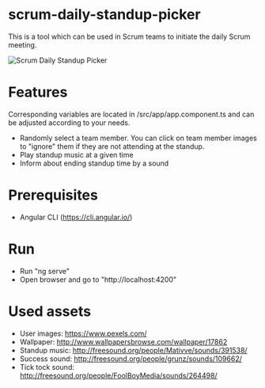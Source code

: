 # scrum-daily-standup-picker
This is a tool which can be used in Scrum teams to initiate the daily Scrum meeting.

![Scrum Daily Standup Picker](http://mokkapps.de/wp-content/uploads/2017/07/2017-07-27-1918-04.gif)

# Features
Corresponding variables are located in /src/app/app.component.ts and can be adjusted according to your needs.

* Randomly select a team member. You can click on team member images to "ignore" them if they are not attending at the standup.
* Play standup music at a given time
* Inform about ending standup time by a sound

# Prerequisites
* Angular CLI (https://cli.angular.io/)

# Run
* Run "ng serve"
* Open browser and go to "http://localhost:4200"

# Used assets
* User images: https://www.pexels.com/
* Wallpaper: http://www.wallpapersbrowse.com/wallpaper/17862
* Standup music: http://freesound.org/people/Mativve/sounds/391538/
* Success sound: http://freesound.org/people/grunz/sounds/109662/
* Tick tock sound: http://freesound.org/people/FoolBoyMedia/sounds/264498/